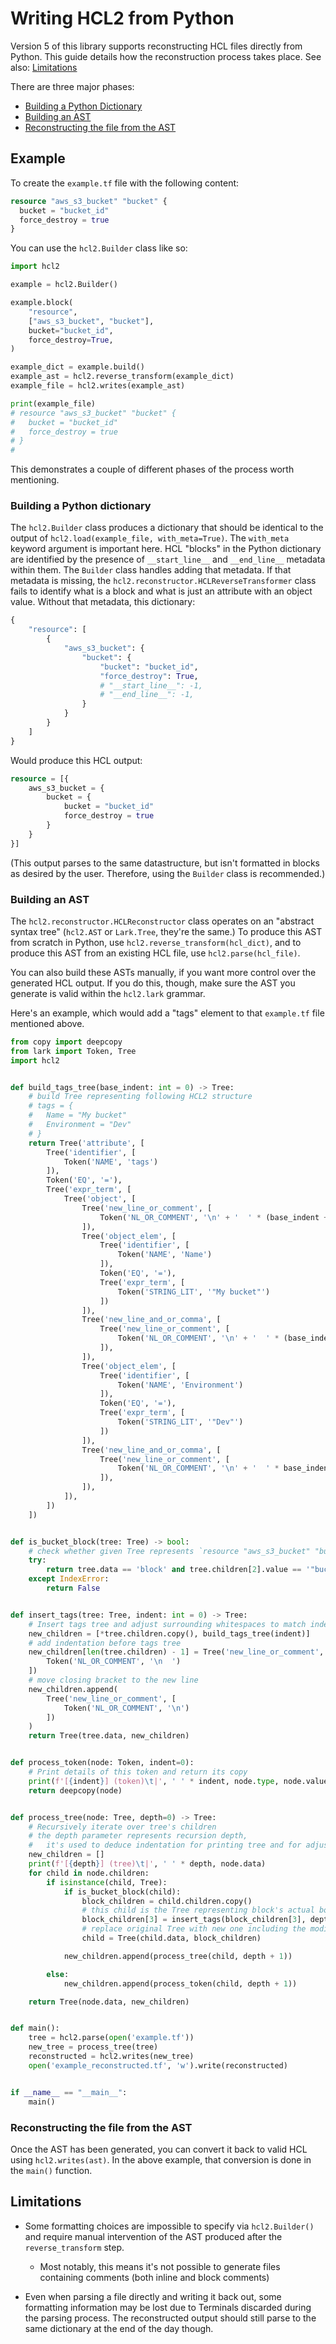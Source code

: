 # Writing HCL2 from Python

Version 5 of this library supports reconstructing HCL files directly from
Python. This guide details how the reconstruction process takes place. See
also: [Limitations](#limitations)

There are three major phases:

- [Building a Python Dictionary](#building-a-python-dictionary)
- [Building an AST](#building-an-ast)
- [Reconstructing the file from the AST](#reconstructing-the-file-from-the-ast)

## Example

To create the `example.tf` file with the following content:

```terraform
resource "aws_s3_bucket" "bucket" {
  bucket = "bucket_id"
  force_destroy = true
}
```

You can use the `hcl2.Builder` class like so:

```python
import hcl2

example = hcl2.Builder()

example.block(
    "resource",
    ["aws_s3_bucket", "bucket"],
    bucket="bucket_id",
    force_destroy=True,
)

example_dict = example.build()
example_ast = hcl2.reverse_transform(example_dict)
example_file = hcl2.writes(example_ast)

print(example_file)
# resource "aws_s3_bucket" "bucket" {
#   bucket = "bucket_id"
#   force_destroy = true
# }
#
```

This demonstrates a couple of different phases of the process worth mentioning.

### Building a Python dictionary

The `hcl2.Builder` class produces a dictionary that should be identical to the
output of `hcl2.load(example_file, with_meta=True)`. The `with_meta` keyword
argument is important here. HCL "blocks" in the Python dictionary are
identified by the presence of `__start_line__` and `__end_line__` metadata
within them. The `Builder` class handles adding that metadata. If that metadata
is missing, the `hcl2.reconstructor.HCLReverseTransformer` class fails to
identify what is a block and what is just an attribute with an object value.
Without that metadata, this dictionary:

```python
{
    "resource": [
        {
            "aws_s3_bucket": {
                "bucket": {
                    "bucket": "bucket_id",
                    "force_destroy": True,
                    # "__start_line__": -1,
                    # "__end_line__": -1,
                }
            }
        }
    ]
}
```

Would produce this HCL output:

```terraform
resource = [{
    aws_s3_bucket = {
        bucket = {
            bucket = "bucket_id"
            force_destroy = true
        }
    }
}]
```

(This output parses to the same datastructure, but isn't formatted in blocks
as desired by the user. Therefore, using the `Builder` class is recommended.)

### Building an AST

The `hcl2.reconstructor.HCLReconstructor` class operates on an "abstract
syntax tree" (`hcl2.AST` or `Lark.Tree`, they're the same.) To produce this AST
from scratch in Python, use `hcl2.reverse_transform(hcl_dict)`, and to produce
this AST from an existing HCL file, use `hcl2.parse(hcl_file)`.

You can also build these ASTs manually, if you want more control over the
generated HCL output. If you do this, though, make sure the AST you generate is
valid within the `hcl2.lark` grammar.

Here's an example, which would add a "tags" element to that `example.tf` file
mentioned above.

```python
from copy import deepcopy
from lark import Token, Tree
import hcl2


def build_tags_tree(base_indent: int = 0) -> Tree:
    # build Tree representing following HCL2 structure
    # tags = {
    #   Name = "My bucket"
    #   Environment = "Dev"
    # }
    return Tree('attribute', [
        Tree('identifier', [
            Token('NAME', 'tags')
        ]),
        Token('EQ', '='),
        Tree('expr_term', [
            Tree('object', [
                Tree('new_line_or_comment', [
                    Token('NL_OR_COMMENT', '\n' + '  ' * (base_indent + 1)),
                ]),
                Tree('object_elem', [
                    Tree('identifier', [
                        Token('NAME', 'Name')
                    ]),
                    Token('EQ', '='),
                    Tree('expr_term', [
                        Token('STRING_LIT', '"My bucket"')
                    ])
                ]),
                Tree('new_line_and_or_comma', [
                    Tree('new_line_or_comment', [
                        Token('NL_OR_COMMENT', '\n' + '  ' * (base_indent + 1)),
                    ]),
                ]),
                Tree('object_elem', [
                    Tree('identifier', [
                        Token('NAME', 'Environment')
                    ]),
                    Token('EQ', '='),
                    Tree('expr_term', [
                        Token('STRING_LIT', '"Dev"')
                    ])
                ]),
                Tree('new_line_and_or_comma', [
                    Tree('new_line_or_comment', [
                        Token('NL_OR_COMMENT', '\n' + '  ' * base_indent),
                    ]),
                ]),
            ]),
        ])
    ])


def is_bucket_block(tree: Tree) -> bool:
    # check whether given Tree represents `resource "aws_s3_bucket" "bucket"`
    try:
        return tree.data == 'block' and tree.children[2].value == '"bucket"'
    except IndexError:
        return False


def insert_tags(tree: Tree, indent: int = 0) -> Tree:
    # Insert tags tree and adjust surrounding whitespaces to match indentation
    new_children = [*tree.children.copy(), build_tags_tree(indent)]
    # add indentation before tags tree
    new_children[len(tree.children) - 1] = Tree('new_line_or_comment', [
        Token('NL_OR_COMMENT', '\n  ')
    ])
    # move closing bracket to the new line
    new_children.append(
        Tree('new_line_or_comment', [
            Token('NL_OR_COMMENT', '\n')
        ])
    )
    return Tree(tree.data, new_children)


def process_token(node: Token, indent=0):
    # Print details of this token and return its copy
    print(f'[{indent}] (token)\t|', ' ' * indent, node.type, node.value)
    return deepcopy(node)


def process_tree(node: Tree, depth=0) -> Tree:
    # Recursively iterate over tree's children
    # the depth parameter represents recursion depth,
    #   it's used to deduce indentation for printing tree and for adjusting whitespace after adding tags
    new_children = []
    print(f'[{depth}] (tree)\t|', ' ' * depth, node.data)
    for child in node.children:
        if isinstance(child, Tree):
            if is_bucket_block(child):
                block_children = child.children.copy()
                # this child is the Tree representing block's actual body
                block_children[3] = insert_tags(block_children[3], depth)
                # replace original Tree with new one including the modified body
                child = Tree(child.data, block_children)

            new_children.append(process_tree(child, depth + 1))

        else:
            new_children.append(process_token(child, depth + 1))

    return Tree(node.data, new_children)


def main():
    tree = hcl2.parse(open('example.tf'))
    new_tree = process_tree(tree)
    reconstructed = hcl2.writes(new_tree)
    open('example_reconstructed.tf', 'w').write(reconstructed)


if __name__ == "__main__":
    main()

```

### Reconstructing the file from the AST

Once the AST has been generated, you can convert it back to valid HCL using
`hcl2.writes(ast)`. In the above example, that conversion is done in the
`main()` function.

## Limitations

- Some formatting choices are impossible to specify via `hcl2.Builder()` and
  require manual intervention of the AST produced after the `reverse_transform`
  step.

    - Most notably, this means it's not possible to generate files containing
      comments (both inline and block comments)

- Even when parsing a file directly and writing it back out, some formatting
  information may be lost due to Terminals discarded during the parsing process.
  The reconstructed output should still parse to the same dictionary at the end
  of the day though.
